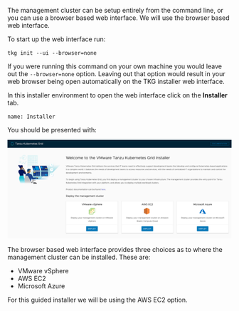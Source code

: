 The management cluster can be setup entirely from the command line, or you can use a browser based web interface. We will use the browser based web interface.

To start up the web interface run:

```execute-3
tkg init --ui --browser=none
```

If you were running this command on your own machine you would leave out the ``--browser=none`` option. Leaving out that option would result in your web browser being open automatically on the TKG installer web interface.

In this installer environment to open the web interface click on the **Installer** tab.

```dashboard:open-dashboard
name: Installer
```

You should be presented with:

![](images/tkg-installer-ui.png)

The browser based web interface provides three choices as to where the management cluster can be installed. These are:

* VMware vSphere
* AWS EC2
* Microsoft Azure

For this guided installer we will be using the AWS EC2 option.
